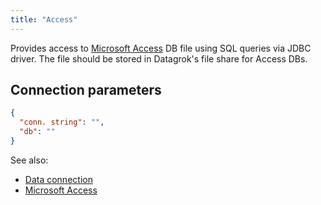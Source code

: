 ```yaml
---
title: "Access"
---
```


Provides access to [Microsoft Access](https://en.wikipedia.org/wiki/Microsoft_Access)
DB file using SQL queries via JDBC driver. The file should be stored in Datagrok's file share for Access DBs.

## Connection parameters

```json
{
  "conn. string": "",
  "db": ""
}
```

See also:

* [Data connection](../data-connection.md)
* [Microsoft Access](https://en.wikipedia.org/wiki/Microsoft_Access)
